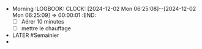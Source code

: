 - Morning
  :LOGBOOK:
  CLOCK: [2024-12-02 Mon 06:25:08]--[2024-12-02 Mon 06:25:09] =>  00:00:01
  :END:
  * [ ] Aérer 10 minutes
  * [ ] mettre le chauffage
- LATER #Semainier
-